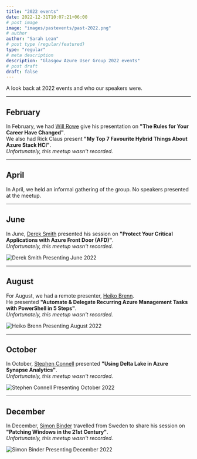```yaml
---
title: "2022 events"
date: 2022-12-31T10:07:21+06:00
# post image
image: "images/pastevents/past-2022.png"
# author
author: "Sarah Lean"
# post type (regular/featured)
type: "regular"
# meta description
description: "Glasgow Azure User Group 2022 events"
# post draft
draft: false
---
```



A look back at 2022 events and who our speakers were. 

<hr>

## February
In February, we had [Will Rowe](https://uk.linkedin.com/in/willrowe) give his presentation on **"The Rules for Your Career Have Changed"**.  
We also had Rick Claus present **"My Top 7 Favourite Hybrid Things About Azure Stack HCI"**.  
_Unfortunately, this meetup wasn't recorded._

---

## April
In April, we held an informal gathering of the group. No speakers presented at the meetup.

---

## June
In June, [Derek Smith](https://twitter.com/ConsidercloudDS) presented his session on **"Protect Your Critical Applications with Azure Front Door (AFD)"**.  
_Unfortunately, this meetup wasn't recorded._

![Derek Smith Presenting June 2022](/images/june2022.png)

---

## August
For August, we had a remote presenter, [Heiko Brenn](https://twitter.com/HeikoBrenn).  
He presented **"Automate & Delegate Recurring Azure Management Tasks with PowerShell in 5 Steps"**.  
_Unfortunately, this meetup wasn't recorded._

![Heiko Brenn Presenting August 2022](/images/august2022.png)

---

## October
In October, [Stephen Connell](https://uk.linkedin.com/in/stephen-connell-4b72925) presented **"Using Delta Lake in Azure Synapse Analytics"**.  
_Unfortunately, this meetup wasn't recorded._

![Stephen Connell Presenting October 2022](/images/20221026_181521.jpg)

---

## December
In December, [Simon Binder](https://www.linkedin.com/in/simonbinderteliacygate/) travelled from Sweden to share his session on **"Patching Windows in the 21st Century"**.  
_Unfortunately, this meetup wasn't recorded._

![Simon Binder Presenting December 2022](/images/december2022.png)